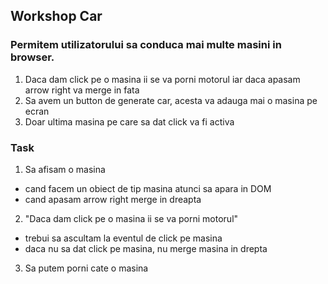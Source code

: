 ## Workshop Car

### Permitem utilizatorului sa conduca mai multe masini in browser.

1. Daca dam click pe o masina ii se va porni motorul iar daca apasam arrow right va merge in fata
2. Sa avem un button de generate car, acesta va adauga mai o masina pe ecran
3. Doar ultima masina pe care sa dat click va fi activa

### Task

1. Sa afisam o masina 
  - cand facem un obiect de tip masina atunci sa apara in DOM
  - cand apasam arrow right merge in dreapta

2. "Daca dam click pe o masina ii se va porni motorul"
  - trebui sa ascultam la eventul de click pe masina
  - daca nu sa dat click pe masina, nu merge masina in drepta
3. Sa putem porni cate o masina
